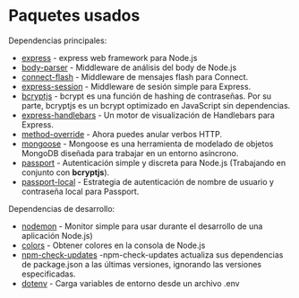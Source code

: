 # Paquetes usados

Dependencias principales:

* [express](https://www.npmjs.com/package/express) - express web framework para Node.js
* [body-parser](https://www.npmjs.com/package/body-parser) - Middleware de análisis del body de Node.js
* [connect-flash](https://www.npmjs.com/package/connect-flash) - Middleware de mensajes flash para Connect.
* [express-session](https://www.npmjs.com/package/express-session) - Middleware de sesión simple para Express.
* [bcryptjs](https://www.npmjs.com/package/bcryptjs) - bcrypt es una función de hashing de contraseñas. Por su parte, bcryptjs es un bcrypt optimizado en JavaScript sin dependencias.
* [express-handlebars](https://www.npmjs.com/package/express-handlebars) - Un motor de visualización de Handlebars para Express.
* [method-override](https://www.npmjs.com/package/method-override) - Ahora puedes anular verbos HTTP.
* [mongoose](https://www.npmjs.com/package/mongoose) - Mongoose es una herramienta de modelado de objetos MongoDB diseñada para trabajar en un entorno asíncrono.
* [passport](https://www.npmjs.com/package/passport) - Autenticación simple y discreta para Node.js (Trabajando en conjunto con **bcryptjs**).
* [passport-local](https://www.npmjs.com/package/passport-local) - Estrategia de autenticación de nombre de usuario y contraseña local para Passport.

Dependencias de desarrollo:

* [nodemon](https://www.npmjs.com/package/nodemon) - Monitor simple para usar durante el desarrollo de una aplicación Node.js)
* [colors](https://www.npmjs.com/package/colors) - Obtener colores en la consola de Node.js
* [npm-check-updates](https://www.npmjs.com/package/npm-check-updates) -npm-check-updates actualiza sus dependencias de package.json a las últimas versiones, ignorando las versiones especificadas.
* [dotenv](https://www.npmjs.com/package/dotenv) - Carga variables de entorno desde un archivo .env
